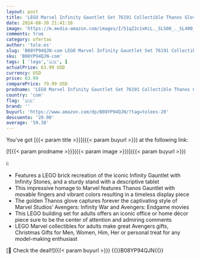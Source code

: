 ```yaml
---
layout: post
title: 'LEGO Marvel Infinity Gauntlet Set 76191 Collectible Thanos Glove with Infinity Stones  Building Set  Avengers Gift Idea for Adults and Teens  Model Kits for Decoration and Display'
date: 2024-08-30 21:41:16
image: 'https://m.media-amazon.com/images/I/51qZ2c1xKcL._SL500_._SL400_.jpg'
comments: true
category: ofertas
author: 'tole.es'
slug: 'B08YP94QJN-com LEGO Marvel Infinity Gauntlet Set 76191 Collectible...'
sku: 'B08YP94QJN-com'
tags: [ 'lego','🇺🇸', ]
actualPrice: 63.99 USD
currency: USD
price: 63.99
comparePrice: 79.99 USD
prodname: 'LEGO Marvel Infinity Gauntlet Set 76191 Collectible Thanos Glove with Infinity Stones  Building Set  Avengers Gift Idea for Adults and Teens  Model Kits for Decoration and Display'
country: 'com'
flag: '🇺🇸'
brand: ''
buyurl: 'https://www.amazon.com/dp/B08YP94QJN/?tag=tolees-20'
descuento: '20.00'
average: '59.38'
---
```


You've got [{{< param title >}}]({{< param buyurl >}}) at the following link:

[![{{< param prodname >}}]({{< param image >}})]({{< param buyurl >}})

ℹ️:

- Features a LEGO brick recreation of the iconic Infinity Gauntlet with Infinity Stones, and a sturdy stand with a descriptive tablet
- This impressive homage to Marvel features Thanos Gauntlet with movable fingers and vibrant colors resulting in a timeless display piece
- The golden Thanos glove captures forever the captivating style of Marvel Studios’ Avengers: Infinity War and Avengers: Endgame movies
- This LEGO building set for adults offers an iconic office or home décor piece sure to be the center of attention and admiring comments
- LEGO Marvel collectibles for adults make great Avengers gifts, Christmas Gifts for Men, Women, Him, Her or personal treat for any model-making enthusiast

[🛒 Check the deal!!]({{< param buyurl >}})
{{<world>}}B08YP94QJN{{</world>}}
